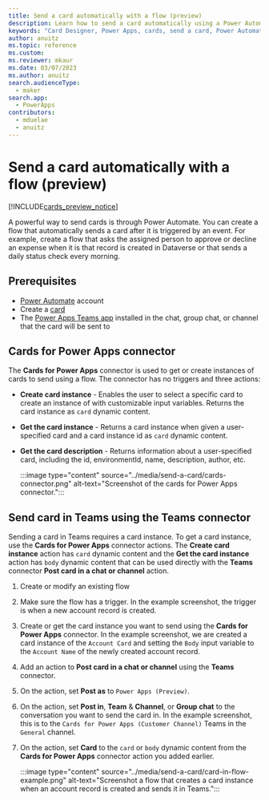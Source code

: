 ```yaml
---
title: Send a card automatically with a flow (preview)
description: Learn how to send a card automatically using a Power Automate flow.
keywords: "Card Designer, Power Apps, cards, send a card, Power Automate, flow"
author: anuitz
ms.topic: reference
ms.custom: 
ms.reviewer: mkaur
ms.date: 03/07/2023
ms.author: anuitz
search.audienceType:
  - maker
search.app:
  - PowerApps
contributors:
  - mduelae
  - anuitz
---
```


# Send a card automatically with a flow (preview)

[!INCLUDE[cards_preview_notice](../includes/preview-include.md)]

A powerful way to send cards is through Power Automate. You can create a flow that automatically sends a card after it is triggered by an event. For example, create a flow that asks the assigned person to approve or decline an expense when it is that record is created in Dataverse or that sends a daily status check every morning.

## Prerequisites

- [Power Automate](https://make.powerautomate.com) account
- Create a [card](../tutorials/hello-world-card.md)
- The [Power Apps Teams app](send-card-in-teams.md#add-power-apps-to-teams) installed in the chat, group chat, or channel that the card will be sent to

## Cards for Power Apps connector

The **Cards for Power Apps** connector is used to get or create instances of cards to send using a flow. The connector has no triggers and three actions:

- **Create card instance** - Enables the user to select a specific card to create an instance of with customizable input variables. Returns the card instance as `card` dynamic content.
- **Get the card instance** - Returns a card instance when given a user-specified card and a card instance id as `card` dynamic content.
- **Get the card description** - Returns information about a user-specified card, including the id, environmentId, name, description, author, etc.

   :::image type="content" source="../media/send-a-card/cards-connector.png" alt-text="Screenshot of the cards for Power Apps connector.":::

## Send card in Teams using the Teams connector

Sending a card in Teams requires a card instance. To get a card instance, use the **Cards for Power Apps** connector actions. The **Create card instance** action has `card` dynamic content and the **Get the card instance** action has `body` dynamic content that can be used directly with the **Teams** connector **Post card in a chat or channel** action.

1. Create or modify an existing flow
1. Make sure the flow has a trigger. In the example screenshot, the trigger is when a new account record is created.
1. Create or get the card instance you want to send using the **Cards for Power Apps** connector. In the example screenshot, we are created a card instance of the `Account Card` and setting the `Body` input variable to the `Account Name` of the newly created account record. 
1. Add an action to **Post card in a chat or channel** using the **Teams** connector.
1. On the action, set **Post as** to `Power Apps (Preview)`.
1. On the action, set **Post in**, **Team** & **Channel**, or **Group chat** to the conversation you want to send the card in. In the example screenshot, this is to the `Cards for Power Apps (Customer Channel)` Teams in the `General` channel.
1. On the action, set **Card** to the `card` or `body` dynamic content from the **Cards for Power Apps** connector action you added earlier.

   :::image type="content" source="../media/send-a-card/card-in-flow-example.png" alt-text="Screenshot a flow that creates a card instance when an account record is created and sends it in Teams.":::
